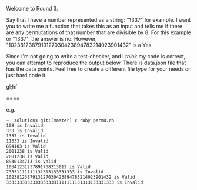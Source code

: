 Welcome to Round 3.

Say that I have a number represented as a string: "1337" for example. I want you to write me a function that takes this as an input and tells me if there are any permutations of that number that are divisible by 8. For this example or "1337", the answer is no. However, "1023812387913127030423894783214023901432" is a Yes.

Since I'm not going to write a test-checker, and I *think* my code is correct, you can attempt to reproduce the output below. There is data.json file that has the data points. Feel free to create a different file type for your needs or just hard code it.

gl;hf

====

e.g.
```
➜  solutions git:(master) ✗ ruby perm8.rb
108 is Invalid
333 is Invalid
1337 is Invalid
11333 is Invalid
894103 is Valid
2001238 is Valid
2001238 is Valid
8930134713 is Valid
10341231237891738213012 is Valid
73331111111131313133331333 is Invalid
1023812387913127030423894783214023901432 is Valid
33333333333333333331111111131313133331333 is Invalid
```
